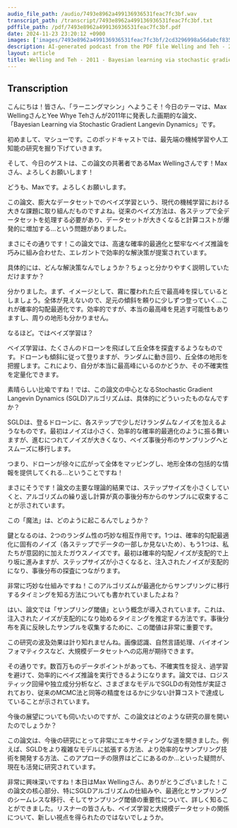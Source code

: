 ```yaml
---
audio_file_path: /audio/7493e8962a499136936531feac7fc3bf.wav
transcript_path: /transcript/7493e8962a499136936531feac7fc3bf.txt
pdffile_path: /pdf/7493e8962a499136936531feac7fc3bf.pdf
date: 2024-11-23 23:20:12 +0900
images: ['images/7493e8962a499136936531feac7fc3bf/2cd3296998a56da0cf835503e6f425fcfb0dcbef4cbb2d79078ee63f672c4c43.jpg', 'images/7493e8962a499136936531feac7fc3bf/8b00914755a0cf86d8745b6494bcf954154e56f7a9644f9ce2c94def8c7b5653.jpg', 'images/7493e8962a499136936531feac7fc3bf/a51d38d7a32dfd7a7da7572db48a2fff673c4f557f4d38bc192d1f928bb48e6b.jpg', 'images/7493e8962a499136936531feac7fc3bf/d71e6fef337f012cbd58fc8a7e895f479f854b8349251c1753bbc41cfff35507.jpg', 'images/7493e8962a499136936531feac7fc3bf/db04081e99673c78ef70a526abad64d6cfaa60c5c7e154eda757eabe10ec7280.jpg', 'images/7493e8962a499136936531feac7fc3bf/3d85a69102a6bc4d5e9786a7e9c7a000e097fb82522f37a1e6d43d49df63b041.jpg']
description: AI-generated podcast from the PDF file Welling and Teh - 2011 - Bayesian learning via stochastic gradient Langevin_JP / 7493e8962a499136936531feac7fc3bf
layout: article
title: Welling and Teh - 2011 - Bayesian learning via stochastic gradient Langevin_JP
---
```


## Transcription
こんにちは！皆さん、「ラーニングマシン」へようこそ！今日のテーマは、Max WellingさんとYee Whye Tehさんが2011年に発表した画期的な論文、「Bayesian Learning via Stochastic Gradient Langevin Dynamics」です。

初めまして、マシューです。このポッドキャストでは、最先端の機械学習や人工知能の研究を掘り下げていきます。

そして、今日のゲストは、この論文の共著者であるMax Wellingさんです！Maxさん、よろしくお願いします！

どうも、Maxです。よろしくお願いします。

この論文、膨大なデータセットでのベイズ学習という、現代の機械学習における大きな課題に取り組んだものですよね。従来のベイズ方法は、各ステップで全データセットを処理する必要があり、データセットが大きくなると計算コストが爆発的に増加する…という問題がありました。

まさにその通りです！この論文では、高速な確率的最適化と堅牢なベイズ推論を巧みに組み合わせた、エレガントで効率的な解決策が提案されています。

具体的には、どんな解決策なんでしょうか？ちょっと分かりやすく説明していただけますか？

分かりました。まず、イメージとして、霧に覆われた丘で最高峰を探しているとしましょう。全体が見えないので、足元の傾斜を頼りに少しずつ登っていく…これが確率的勾配最適化です。効率的ですが、本当の最高峰を見逃す可能性もありますし、周りの地形も分かりません。

なるほど。ではベイズ学習は？

ベイズ学習は、たくさんのドローンを飛ばして丘全体を探査するようなものです。ドローンも傾斜に従って登りますが、ランダムに動き回り、丘全体の地形を把握します。これにより、自分が本当に最高峰にいるのかどうか、その不確実性を定量化できます。

素晴らしい比喩ですね！では、この論文の中心となるStochastic Gradient Langevin Dynamics (SGLD)アルゴリズムは、具体的にどういったものなんですか？

SGLDは、登るドローンに、各ステップで少しだけランダムなノイズを加えるようなものです。最初はノイズは小さく、効率的な確率的最適化のように振る舞いますが、進むにつれてノイズが大きくなり、ベイズ事後分布のサンプリングへとスムーズに移行します。

つまり、ドローンが徐々に広がって全体をマッピングし、地形全体の包括的な情報を提供してくれる…ということですね！

まさにそうです！論文の主要な理論的結果では、ステップサイズを小さくしていくと、アルゴリズムの繰り返し計算が真の事後分布からのサンプルに収束することが示されています。

この「魔法」は、どのように起こるんでしょうか？

鍵となるのは、2つのランダム性の巧妙な相互作用です。1つは、確率的勾配最適化に固有のノイズ（各ステップでデータの一部しか見ないため）、もう1つは、私たちが意図的に加えたガウスノイズです。最初は確率的勾配ノイズが支配的で上り坂に進みますが、ステップサイズが小さくなると、注入されたノイズが支配的になり、事後分布の探査につながります。

非常に巧妙な仕組みですね！このアルゴリズムが最適化からサンプリングに移行するタイミングを知る方法についても書かれていましたよね？

はい、論文では「サンプリング閾値」という概念が導入されています。これは、注入されたノイズが支配的になり始めるタイミングを推定する方法です。事後分布を真に反映したサンプルを収集するために、この閾値は非常に重要です。

この研究の波及効果は計り知れませんね。画像認識、自然言語処理、バイオインフォマティクスなど、大規模データセットへの応用が期待できます。

その通りです。数百万ものデータポイントがあっても、不確実性を捉え、過学習を避けて、効率的にベイズ推論を実行できるようになります。論文では、ロジスティック回帰や独立成分分析など、さまざまなモデルでSGLDの有効性が実証されており、従来のMCMC法と同等の精度をはるかに少ない計算コストで達成していることが示されています。

今後の展望についても伺いたいのですが、この論文はどのような研究の扉を開いたのでしょうか？

この論文は、今後の研究にとって非常にエキサイティングな道を開きました。例えば、SGLDをより複雑なモデルに拡張する方法、より効率的なサンプリング技術を開発する方法、このアプローチの限界はどこにあるのか…といった疑問が、現在も活発に研究されています。

非常に興味深いですね！本日はMax Wellingさん、ありがとうございました！この論文の核心部分、特にSGLDアルゴリズムの仕組みや、最適化とサンプリングのシームレスな移行、そしてサンプリング閾値の重要性について、詳しく知ることができました。リスナーの皆さんも、ベイズ学習と大規模データセットの関係について、新しい視点を得られたのではないでしょうか。





